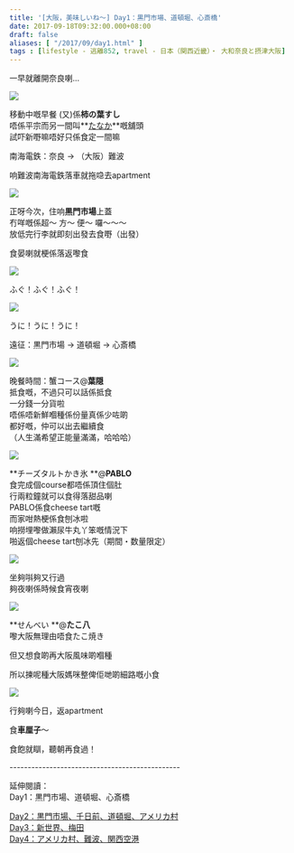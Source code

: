 ```yaml
---
title: '[大阪，美味しいね～] Day1：黒門市場、道頓堀、心斎橋'
date: 2017-09-18T09:32:00.000+08:00
draft: false
aliases: [ "/2017/09/day1.html" ]
tags : [lifestyle - 逃離852, travel - 日本（関西近畿）・ 大和奈良と摂津大阪]
---
```


一早就離開奈良喇...  

[![](https://c1.staticflickr.com/5/4387/36962153841_aa89c00efc_z.jpg)](https://c1.staticflickr.com/5/4387/36962153841_aa89c00efc_z.jpg)

移動中嘅早餐 (又)係**柿の葉すし**  
唔係平宗而另一間叫**[たなか](http://www.hidie.net/2017/11/day5.html)**嘅舖頭  
試吓新嘢嘛唔好只係食定一間嘛  
  
  
南海電鉄：奈良 → （大阪）難波  
  
响難波南海電鉄落車就拖喼去apartment  

[![](https://c1.staticflickr.com/5/4422/36285337170_c78d98ff1b_z.jpg)](https://c1.staticflickr.com/5/4422/36285337170_c78d98ff1b_z.jpg)

正呀今次，住响**黒門市場**上蓋  
冇咩嘅係超～ 方～ 便～ 囉～～～  
放低完行李就即刻出發去食嘢（出發）  
  
食晏喇就梗係落返嚟食  

[![](https://c1.staticflickr.com/5/4364/36962296581_2a5225e026_z.jpg)](https://c1.staticflickr.com/5/4364/36962296581_2a5225e026_z.jpg)

ふぐ！ふぐ！ふぐ！  

[![](https://c1.staticflickr.com/5/4364/36291113023_7f6b684710_z.jpg)](https://c1.staticflickr.com/5/4364/36291113023_7f6b684710_z.jpg)

うに！うに！うに！  
  
遠征：黒門市場 → 道頓堀 → 心斎橋  
  
  

[![](https://c1.staticflickr.com/5/4367/35861898603_0da7f17609_z.jpg)](https://c1.staticflickr.com/5/4367/35861898603_0da7f17609_z.jpg)

晚餐時間：蟹コース@**葉隠**  
抵食嘅，不過只可以話係抵食  
一分錢一分貨啦  
唔係唔新鮮嗰種係份量真係少咗啲  
都好嘅，仲可以出去繼續食  
（人生滿希望正能量滿滿，哈哈哈）  

[![](https://c1.staticflickr.com/5/4355/36633935876_23ec160e8a_z.jpg)](https://c1.staticflickr.com/5/4355/36633935876_23ec160e8a_z.jpg)

**チーズタルトかき氷 **@**PABLO**  
食完成個course都唔係頂住個肚  
行兩粒鐘就可以食得落甜品喇  
PABLO係食cheese tart嘅  
而家咁熱梗係食刨冰啦  
响撈埋嚟做瀨尿牛丸丫笨嘅情況下  
啪返個cheese tart刨冰先（期間・数量限定）  

[![](https://c1.staticflickr.com/5/4394/36680881325_748011eb4d_z.jpg)](https://c1.staticflickr.com/5/4394/36680881325_748011eb4d_z.jpg)

坐夠唞夠又行過  
夠夜喇係時候食宵夜喇  

[![](https://c1.staticflickr.com/5/4337/36511245222_2bd686835f_z.jpg)](https://c1.staticflickr.com/5/4337/36511245222_2bd686835f_z.jpg)

**せんべい **@**たこ八**  
嚟大阪無理由唔食たこ焼き  

但又想食啲再大阪風味啲嗰種

所以揀呢種大阪媽咪整俾佢哋啲細路嘅小食

[![](https://c1.staticflickr.com/5/4353/36680692945_84766e352d_z.jpg)](https://c1.staticflickr.com/5/4353/36680692945_84766e352d_z.jpg)

行夠喇今日，返apartment

食**車厘子**～

  

  

食飽就瞓，聽朝再食過！  
  
\-----------------------------------------------  
  
延伸閱讀：  
Day1：黒門市場、道頓堀、心斎橋

[Day2：黒門市場、千日前、道頓堀、アメリカ村](https://www.hidie.net/2017/09/day2.html)  
[Day3：新世界、梅田](https://www.hidie.net/2017/09/day3.html)  
[Day4：アメリカ村、難波、関西空港](https://www.hidie.net/2017/09/day4.html)